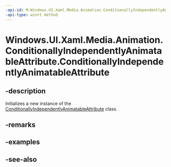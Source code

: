 ```yaml
---
-api-id: M:Windows.UI.Xaml.Media.Animation.ConditionallyIndependentlyAnimatableAttribute.#ctor
-api-type: winrt method
---
```


<!-- Method syntax
public ConditionallyIndependentlyAnimatableAttribute()
-->

# Windows.UI.Xaml.Media.Animation.ConditionallyIndependentlyAnimatableAttribute.ConditionallyIndependentlyAnimatableAttribute

## -description
Initializes a new instance of the [ConditionallyIndependentlyAnimatableAttribute](conditionallyindependentlyanimatableattribute.md) class.


## -remarks

## -examples

## -see-also
